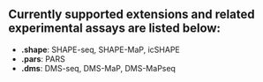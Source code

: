 ## Currently supported extensions and related experimental assays are listed below:
* **.shape**: SHAPE-seq, SHAPE-MaP, icSHAPE
* **.pars**: PARS
* **.dms**: DMS-seq, DMS-MaP, DMS-MaPseq

